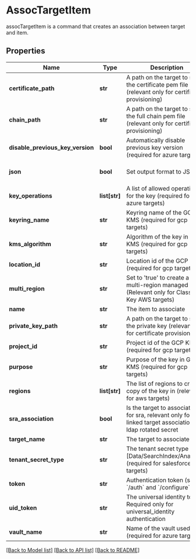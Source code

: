 # AssocTargetItem

assocTargetItem is a command that creates an association between target and item.
## Properties
Name | Type | Description | Notes
------------ | ------------- | ------------- | -------------
**certificate_path** | **str** | A path on the target to store the certificate pem file (relevant only for certificate provisioning) | [optional] 
**chain_path** | **str** | A path on the target to store the full chain pem file (relevant only for certificate provisioning) | [optional] 
**disable_previous_key_version** | **bool** | Automatically disable previous key version (required for azure targets) | [optional] [default to False]
**json** | **bool** | Set output format to JSON | [optional] [default to False]
**key_operations** | **list[str]** | A list of allowed operations for the key (required for azure targets) | [optional] 
**keyring_name** | **str** | Keyring name of the GCP KMS (required for gcp targets) | [optional] 
**kms_algorithm** | **str** | Algorithm of the key in GCP KMS (required for gcp targets) | [optional] 
**location_id** | **str** | Location id of the GCP KMS (required for gcp targets) | [optional] 
**multi_region** | **str** | Set to &#39;true&#39; to create a multi-region managed key. (Relevant only for Classic Key AWS targets) | [optional] [default to 'false']
**name** | **str** | The item to associate | 
**private_key_path** | **str** | A path on the target to store the private key (relevant only for certificate provisioning) | [optional] 
**project_id** | **str** | Project id of the GCP KMS (required for gcp targets) | [optional] 
**purpose** | **str** | Purpose of the key in GCP KMS (required for gcp targets) | [optional] 
**regions** | **list[str]** | The list of regions to create a copy of the key in (relevant for aws targets) | [optional] 
**sra_association** | **bool** | Is the target to associate is for sra, relevant only for linked target association for ldap rotated secret | [optional] [default to False]
**target_name** | **str** | The target to associate | 
**tenant_secret_type** | **str** | The tenant secret type [Data/SearchIndex/Analytics] (required for salesforce targets) | [optional] 
**token** | **str** | Authentication token (see &#x60;/auth&#x60; and &#x60;/configure&#x60;) | [optional] 
**uid_token** | **str** | The universal identity token, Required only for universal_identity authentication | [optional] 
**vault_name** | **str** | Name of the vault used (required for azure targets) | [optional] 

[[Back to Model list]](../README.md#documentation-for-models) [[Back to API list]](../README.md#documentation-for-api-endpoints) [[Back to README]](../README.md)


